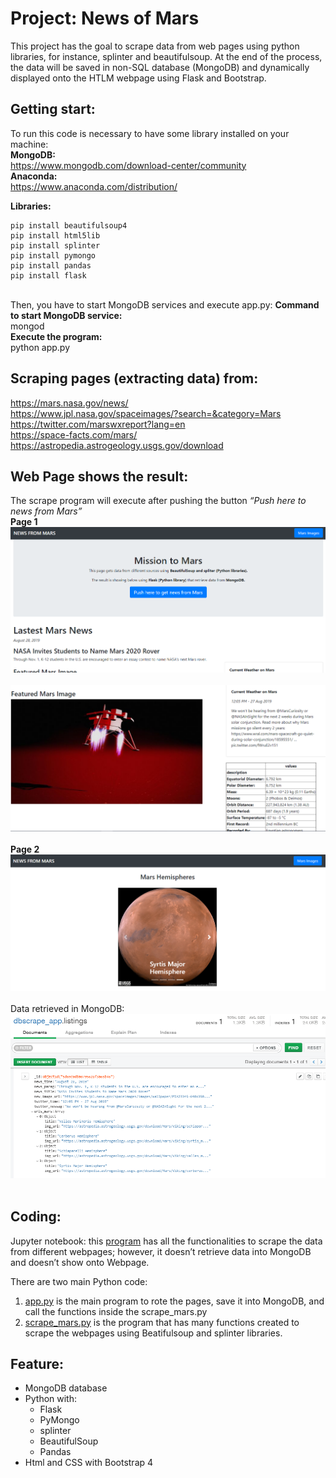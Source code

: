 # Project: News of Mars
This project has the goal to scrape data from web pages using python libraries, for instance, splinter and beautifulsoup. At the end of the process, the data will be saved in non-SQL database (MongoDB) and dynamically displayed onto the HTLM webpage using Flask and Bootstrap.

## Getting start:
To run this code is necessary to have some library installed on your machine:<br>
**MongoDB:**<br>
https://www.mongodb.com/download-center/community<br>
**Anaconda:**<br>
https://www.anaconda.com/distribution/<br>

**Libraries:**
```
pip install beautifulsoup4
pip install html5lib
pip install splinter
pip install pymongo
pip install pandas
pip install flask
```
<br>Then, you have to start MongoDB services and execute app.py:
**Command to start MongoDB service:**<br>
mongod <br>
**Execute the program:** <br>
python app.py<br>

## Scraping pages (extracting data) from:
https://mars.nasa.gov/news/<br>
https://www.jpl.nasa.gov/spaceimages/?search=&category=Mars<br>
https://twitter.com/marswxreport?lang=en<br>
https://space-facts.com/mars/<br>
https://astropedia.astrogeology.usgs.gov/download<br>

## Web Page shows the result:
The scrape program will execute after pushing  the button *“Push here to news from Mars”*<br>
**Page 1**<br>
![GitHub Logo](/images/page1-1.PNG)<br><br>
![GitHub Logo](/images/page1-2.PNG)<br><br>
**Page 2**<br>
![GitHub Logo](/images/page2.PNG)<br><br>
Data retrieved in MongoDB:<br>
![GitHub Logo](/images/mongodb.PNG)<br><br>

## Coding:
Jupyter notebook: this [program](https://github.com/manoelbritto/MongoDB_WebScraping/blob/master/Code/mission_to_mars.ipynb) has all the functionalities to scrape the data from different webpages; however, it doesn’t retrieve data into MongoDB and doesn’t show onto Webpage.

There are two main Python code:
1. [app.py](https://github.com/manoelbritto/MongoDB_WebScraping/blob/master/Code/app.py) is the main program to rote the pages,  save it into MongoDB, and call the functions inside the scrape_mars.py
1. [scrape_mars.py](https://github.com/manoelbritto/MongoDB_WebScraping/blob/master/Code/scrape_mars.py) is the program that has many functions created to scrape the webpages using Beatifulsoup and splinter libraries.

## Feature:
- MongoDB database
- Python with:
	- Flask
	- PyMongo
	- splinter
	- BeautifulSoup
	- Pandas
- Html and CSS with Bootstrap 4
